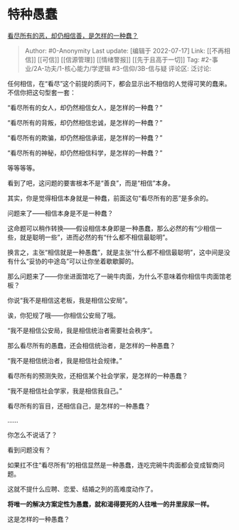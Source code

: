# 特种愚蠢
[看尽所有的恶，却仍相信善，是怎样的一种蠢？](https://www.zhihu.com/question/541768623/answer/2578577845)

> Author: #0-Anonymity
> Last update: [编辑于 2022-07-17]
> Link: [[不再相信]] [[可信]] [[信源管理]] [[情绪警报]] [[先于且高于一切]]
> Tag: #2-事业/2A-功夫/1-核心能力/学逻辑 #3-信仰/3B-信与疑
> 评论区:
> 泛讨论:

任何相信，在“看尽”这个前提的质问下，都会显示出不相信的人觉得可笑的蠢来。不信你把这句型套一套：

“看尽所有的女人，却仍然相信女人，是怎样的一种蠢？”

“看尽所有的背叛，却仍然相信忠诚，是怎样的一种蠢？”

“看尽所有的欺骗，却仍然相信承诺，是怎样的一种蠢？”

“看尽所有的神秘，却仍然相信科学，是怎样的一种蠢？”

等等等等。

看到了吧，这问题的要害根本不是“善良”，而是“相信”本身。

其实，你是觉得相信本身就是一种蠢，前面这句“看尽所有的恶”是多余的。

问题来了——相信本身是不是一种蠢？

这命题可以稍作转换——假设相信本身即是一种愚蠢，那么必然的有“少相信一些，就是聪明一些”，进而必然的有“什么都不相信最聪明”。

换言之，主张“相信就是一种愚蠢”，就是主张“什么都不相信最聪明”，这中间是没有什么“妥协的中途岛”可以让你坐着歇歇脚的。

那么问题来了——你坐进面馆吃了一碗牛肉面，为什么不意味着你相信牛肉面馆老板？

你说“我不是相信这老板，我是相信公安局”。

诶，你犯规了哦——你相信公安局了哦。

“我不是相信公安局，我是相信统治者需要社会秩序”。

那么看尽所有的愚蠢，还会相信统治者，是怎样的一种愚蠢？

“我不是相信统治者，我是相信社会规律。”

看尽所有的预测失败，还相信某个社会学家，是怎样的一种愚蠢？

“我不是相信社会学家，我是相信我自己。”

看尽所有的盲目，还相信自己，是怎样的一种愚蠢？

……

你怎么不说话了？

看到问题没有？

如果扛不住“看尽所有”的相信显然是一种愚蠢，连吃完碗牛肉面都会变成智商问题。

这就不提什么应聘、恋爱、结婚之列的高难度动作了。

**将唯一的解决方案定性为愚蠢，就和渴得要死的人往唯一的井里尿尿一样。**

这是怎样的一种愚蠢？
